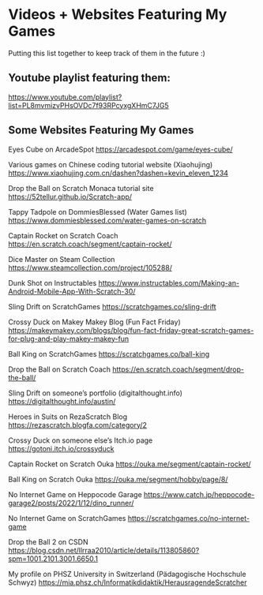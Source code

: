 # Videos + Websites Featuring My Games
Putting this list together to keep track of them in the future :)

## Youtube playlist featuring them:
https://www.youtube.com/playlist?list=PL8mvmizvPHsOVDc7f93RPcyxgXHmC7JG5

## Some Websites Featuring My Games

Eyes Cube on ArcadeSpot
https://arcadespot.com/game/eyes-cube/

Various games on Chinese coding tutorial website (Xiaohujing)
https://www.xiaohujing.com.cn/dashen?dashen=kevin_eleven_1234

Drop the Ball on Scratch Monaca tutorial site
https://52tellur.github.io/Scratch-app/

Tappy Tadpole on DommiesBlessed (Water Games list)
https://www.dommiesblessed.com/water-games-on-scratch

Captain Rocket on Scratch Coach
https://en.scratch.coach/segment/captain-rocket/

Dice Master on Steam Collection
https://www.steamcollection.com/project/105288/

Dunk Shot on Instructables
https://www.instructables.com/Making-an-Android-Mobile-App-With-Scratch-30/

Sling Drift on ScratchGames
https://scratchgames.co/sling-drift

Crossy Duck on Makey Makey Blog (Fun Fact Friday)
https://makeymakey.com/blogs/blog/fun-fact-friday-great-scratch-games-for-plug-and-play-makey-makey-fun

Ball King on ScratchGames
https://scratchgames.co/ball-king

Drop the Ball on Scratch Coach
https://en.scratch.coach/segment/drop-the-ball/

Sling Drift on someone’s portfolio (digitalthought.info)
https://digitalthought.info/austin/

Heroes in Suits on RezaScratch Blog
https://rezascratch.blogfa.com/category/2

Crossy Duck on someone else’s Itch.io page
https://gotoni.itch.io/crossyduck

Captain Rocket on Scratch Ouka
https://ouka.me/segment/captain-rocket/

Ball King on Scratch Ouka
https://ouka.me/segment/hobby/page/8/

No Internet Game on Heppocode Garage
https://www.catch.jp/heppocode-garage2/posts/2022/1/12/dino_runner/

No Internet Game on ScratchGames
https://scratchgames.co/no-internet-game

Drop the Ball 2 on CSDN
https://blog.csdn.net/llrraa2010/article/details/113805860?spm=1001.2101.3001.6650.1

My profile on PHSZ University in Switzerland (Pädagogische Hochschule Schwyz)
https://mia.phsz.ch/Informatikdidaktik/HerausragendeScratcher



